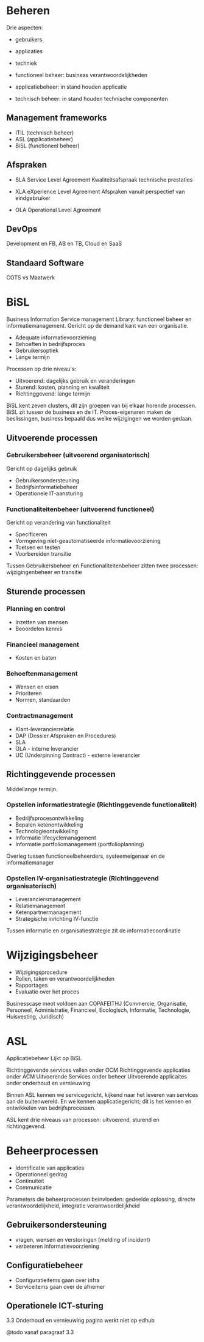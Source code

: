 # Beheren
Drie aspecten:
* gebruikers
* applicaties
* techniek

* functioneel beheer: business verantwoordelijkheden
* applicatiebeheer: in stand houden applicatie
* technisch beheer: in stand houden technische componenten

## Management frameworks
* ITIL (technisch beheer)
* ASL (applicatiebeheer)
* BiSL (functioneel beheer)

## Afspraken
* SLA
  Service Level Agreement
  Kwaliteitsafspraak technische prestaties

* XLA
  eXperience Level Agreement
  Afspraken vanuit perspectief van eindgebruiker

* OLA
  Operational Level Agreement
  
## DevOps
Development en FB, AB en TB, Cloud en SaaS

## Standaard Software
COTS vs Maatwerk

# BiSL
Business Information Service management Library: functioneel beheer en informatiemanagement. Gericht op de demand kant van een organisatie. 
* Adequate informatievoorziening
* Behoeften in bedrijfsproces
* Gebruikersoptiek
* Lange termijn

Processen op drie niveau's:
* Uitvoerend: dagelijks gebruik en veranderingen
* Sturend: kosten, planning en kwaliteit
* Richtinggevend: lange termijn

BiSL kent zeven clusters, dit zijn groepen van bij elkaar horende processen. BiSL zit tussen de business en de IT. Proces-eigenaren maken de beslissingen, business bepaald dus welke wijzigingen we worden gedaan.

## Uitvoerende processen
### Gebruikersbeheer (uitvoerend organisatorisch)
Gericht op dagelijks gebruik
* Gebruikersondersteuning
* Bedrijfsinformatiebeheer
* Operationele IT-aansturing

### Functionaliteitenbeheer (uitvoerend functioneel)
Gericht op verandering van functionaliteit
* Specificeren
* Vormgeving niet-geautomatiseerde informatievoorziening
* Toetsen en testen
* Voorbereiden transitie

Tussen Gebruikersbeheer en Functionaliteitenbeheer zitten twee processen: wijzigingenbeheer en transitie

## Sturende processen
### Planning en control
* Inzetten van mensen
* Beoordelen kennis

### Financieel management
* Kosten en baten

### Behoeftenmanagement
* Wensen en eisen
* Prioriteren
* Normen, standaarden

### Contractmanagement
* Klant-leverancierrelatie
* DAP (Dossier Afspraken en Procedures)
* SLA
* OLA - interne leverancier
* UC (Underpinning Contract) - externe leverancier

## Richtinggevende processen
Middellange termijn. 

### Opstellen informatiestrategie (Richtinggevende functionaliteit)
* Bedrijfsprocesontwikkeling
* Bepalen ketenontwikkeling
* Technologieontwikkeling
* Informatie lifecyclemanagement
* Informatie portfoliomanagement (portfolioplanning)

Overleg tussen functioneelbeheerders, systeemeigenaar en de informatiemanager

### Opstellen IV-organisatiestrategie (Richtinggevend organisatorisch)
* Leveranciersmanagement
* Relatiemanagement
* Ketenpartnermanagement
* Strategische inrichting IV-functie

Tussen informatie en organisatiestrategie zit de informatiecoordinatie

# Wijzigingsbeheer
* Wijzigingsprocedure
* Rollen, taken en verantwoordelijkheden
* Rapportages
* Evaluatie over het proces

Businesscase meot voldoen aan COPAFEITHJ (Commercie, Organisatie, Personeel, Administratie, Financieel, Ecologisch, Informatie, Technologie, Huisvesting, Juridisch)

# ASL
Applicatiebeheer
Lijkt op BiSL

Richtinggevende services vallen onder OCM
Richtinggevende applicaties onder ACM
Uitvoerende Services onder beheer
Uitvoerende applicaites onder onderhoud en vernieuwing

Binnen ASL kennen we servicegericht, kijkend naar het leveren van services aan de buitenwereld. En we kennen applicatiegericht; dit is het kennen en ontwikkelen van bedrijfsprocessen.

ASL kent drie niveaus van processen: uitvoerend, sturend en richtinggevend.

# Beheerprocessen
* Identificatie van applicaties
* Operationeel gedrag
* Continuiteit
* Communicatie

Parameters die beheerprocessen beinvloeden: gedeelde oplossing, directe verantwoordelijkheid, integratie verantwoordelijkheid

## Gebruikersondersteuning
* vragen, wensen en verstoringen (melding of incident)
* verbeteren informatievoorziening

## Configuratiebeheer
* Configuratieitems gaan over infra
* Serviceitems gaan over de afnemer

## Operationele ICT-sturing
3.3 Onderhoud en vernieuwing pagina werkt niet op edhub

@todo vanaf paragraaf 3.3
